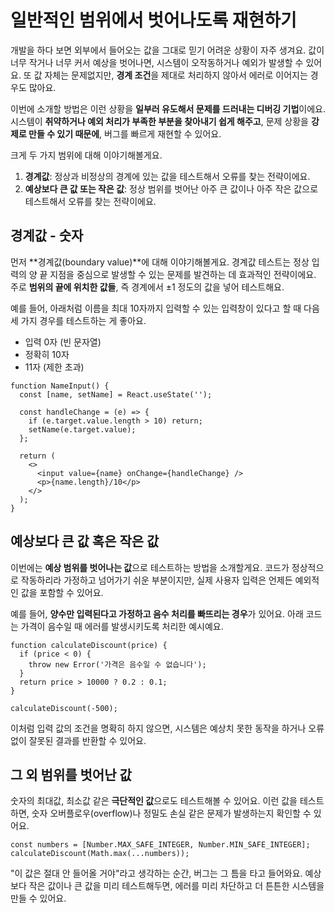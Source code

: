 # 일반적인 범위에서 벗어나도록 재현하기

개발을 하다 보면 외부에서 들어오는 값을 그대로 믿기 어려운 상황이 자주 생겨요. 값이 너무 작거나 너무 커서 예상을 벗어나면, 시스템이 오작동하거나 예외가 발생할 수 있어요. 또 값 자체는 문제없지만, **경계 조건**을 제대로 처리하지 않아서 에러로 이어지는 경우도 많아요.

이번에 소개할 방법은 이런 상황을 **일부러 유도해서 문제를 드러내는 디버깅 기법**이에요. 시스템이 **취약하거나 예외 처리가 부족한 부분을 찾아내기 쉽게 해주고**, 문제 상황을 **강제로 만들 수 있기 때문에**, 버그를 빠르게 재현할 수 있어요.

크게 두 가지 범위에 대해 이야기해볼게요.

1. **경계값**: 정상과 비정상의 경계에 있는 값을 테스트해서 오류를 찾는 전략이에요.
2. **예상보다 큰 값 또는 작은 값**: 정상 범위를 벗어난 아주 큰 값이나 아주 작은 값으로 테스트해서 오류를 찾는 전략이에요.

## 경계값 - 숫자

먼저 **경계값(boundary value)**에 대해 이야기해볼게요. 경계값 테스트는 정상 입력의 양 끝 지점을 중심으로 발생할 수 있는 문제를 발견하는 데 효과적인 전략이에요. 주로 **범위의 끝에 위치한 값들**, 즉 경계에서 ±1 정도의 값을 넣어 테스트해요.

예를 들어, 아래처럼 이름을 최대 10자까지 입력할 수 있는 입력창이 있다고 할 때 다음 세 가지 경우를 테스트하는 게 좋아요.

- 입력 0자 (빈 문자열)
- 정확히 10자
- 11자 (제한 초과)

```tsx
function NameInput() {
  const [name, setName] = React.useState('');

  const handleChange = (e) => {
    if (e.target.value.length > 10) return;
    setName(e.target.value);
  };

  return (
    <>
      <input value={name} onChange={handleChange} />
      <p>{name.length}/10</p>
    </>
  );
}
```

## 예상보다 큰 값 혹은 작은 값

이번에는 **예상 범위를 벗어나는 값**으로 테스트하는 방법을 소개할게요. 코드가 정상적으로 작동하리라 가정하고 넘어가기 쉬운 부분이지만, 실제 사용자 입력은 언제든 예외적인 값을 포함할 수 있어요.

예를 들어, **양수만 입력된다고 가정하고 음수 처리를 빠뜨리는 경우**가 있어요. 아래 코드는 가격이 음수일 때 에러를 발생시키도록 처리한 예시예요.

```tsx
function calculateDiscount(price) {
  if (price < 0) {
    throw new Error('가격은 음수일 수 없습니다');
  }
  return price > 10000 ? 0.2 : 0.1;
}

calculateDiscount(-500);
```

이처럼 입력 값의 조건을 명확히 하지 않으면, 시스템은 예상치 못한 동작을 하거나 오류 없이 잘못된 결과를 반환할 수 있어요.


## 그 외 범위를 벗어난 값
숫자의 최대값, 최소값 같은 **극단적인 값**으로도 테스트해볼 수 있어요. 이런 값을 테스트하면, 숫자 오버플로우(overflow)나 정밀도 손실 같은 문제가 발생하는지 확인할 수 있어요.
    

```tsx
const numbers = [Number.MAX_SAFE_INTEGER, Number.MIN_SAFE_INTEGER];
calculateDiscount(Math.max(...numbers));
```

"이 값은 절대 안 들어올 거야"라고 생각하는 순간, 버그는 그 틈을 타고 들어와요. 예상보다 작은 값이나 큰 값을 미리 테스트해두면, 에러를 미리 차단하고 더 튼튼한 시스템을 만들 수 있어요.